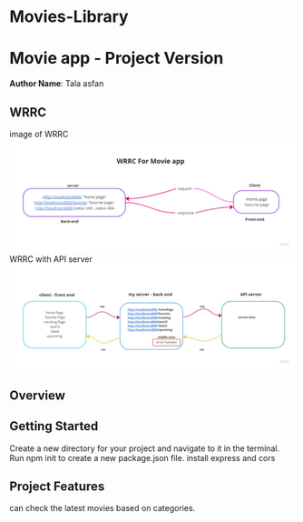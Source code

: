 # Movies-Library
# Movie app - Project Version

**Author Name**: Tala asfan

## WRRC
image of  WRRC 
![WRRCimage](./assests/Mind%20Map.jpg)
WRRC with API server 
![WRRCimage](./assests/Untitled%20(1).jpg)


## Overview

## Getting Started
<!-- What are the steps that a user must take in order to build this app on their own machine and get it running? -->
Create a new directory for your project and navigate to it in the terminal. Run npm init to create a new package.json file.
install express and cors 

## Project Features
<!-- What are the features included in you app -->
 can check the latest movies based on categories.

